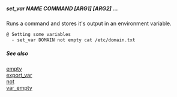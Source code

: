 ##### set_var NAME COMMAND [ARG1] [ARG2] ...

Runs a command and stores it's output in an environment variable.

```bash
@ Setting some variables
  - set_var DOMAIN not empty cat /etc/domain.txt
```

##### See also

[empty](empty.md)  
[export_var](export_var.md)  
[not](not.md)  
[var_empty](var_empty.md)  
